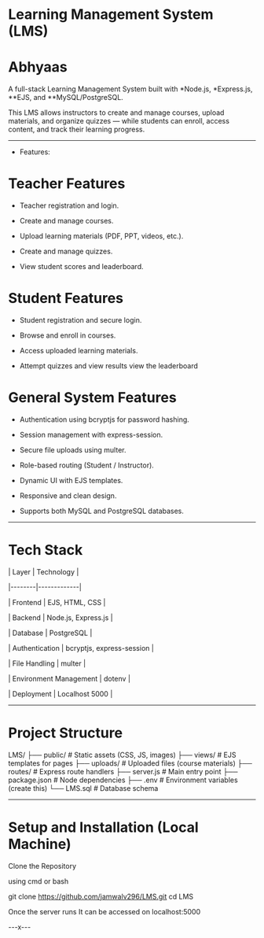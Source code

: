 # Learning Management System (LMS)

# Abhyaas



A full-stack Learning Management System built with *Node.js, *Express.js, **EJS, and **MySQL/PostgreSQL.  

This LMS allows instructors to create and manage courses, upload materials, and organize quizzes — while students can enroll, access content, and track their learning progress.



---



- Features:



# Teacher Features

- Teacher registration and login.

- Create and manage courses.

- Upload learning materials (PDF, PPT, videos, etc.).

- Create and manage quizzes.

- View student scores and leaderboard.



# Student Features

- Student registration and secure login.

- Browse and enroll in courses.

- Access uploaded learning materials.

- Attempt quizzes and view results view the leaderboard





#  General System Features

- Authentication using bcryptjs for password hashing.

- Session management with express-session.

- Secure file uploads using multer.

- Role-based routing (Student / Instructor).

- Dynamic UI with EJS templates.

- Responsive and clean design.

- Supports both MySQL and PostgreSQL databases.



---



# Tech Stack



| Layer | Technology |

|--------|-------------|

| Frontend | EJS, HTML, CSS |

| Backend | Node.js, Express.js |

| Database |  PostgreSQL |

| Authentication | bcryptjs, express-session |

| File Handling | multer |

| Environment Management | dotenv |

| Deployment | Localhost 5000 |



---



# Project Structure

LMS/
├── public/ # Static assets (CSS, JS, images)
├── views/ # EJS templates for pages
├── uploads/ # Uploaded files (course materials)
├── routes/ # Express route handlers
├── server.js # Main entry point
├── package.json # Node dependencies
├── .env # Environment variables (create this)
└── LMS.sql # Database schema

---

#  Setup and Installation (Local Machine)

 Clone the Repository

using cmd or bash

git clone https://github.com/jamwalv296/LMS.git
cd LMS

Once the server runs 
It can be accessed on   localhost:5000

---x---
